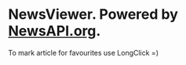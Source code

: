 # NewsViewer. Powered by [NewsAPI.org](https://newsapi.org/).

To mark article for favourites use LongClick =)


